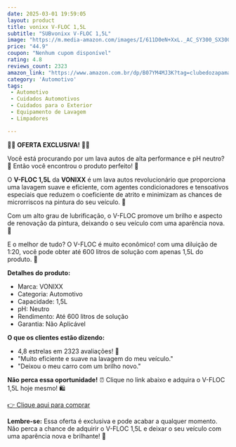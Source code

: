 ```yaml
---
date: 2025-03-01 19:59:05
layout: product
title: vonixx V-FLOC 1,5L
subtitle: "SUBvonixx V-FLOC 1,5L"
image: "https://m.media-amazon.com/images/I/611D0eN+XxL._AC_SY300_SX300_.jpg"
price: "44.9"
coupon: "Nenhum cupom disponível"
rating: 4.8
reviews_count: 2323
amazon_link: "https://www.amazon.com.br/dp/B07YM4MJ3K?tag=clubedozapama-20"
category: 'Automotivo'
tags:
 - Automotivo
 - Cuidados Automotivos
 - Cuidados para o Exterior
 - Equipamento de Lavagem
 - Limpadores

---
```


🚗💧 **OFERTA EXCLUSIVA!** 🚗💧

Você está procurando por um lava autos de alta performance e pH neutro? 🤔 Então você encontrou o produto perfeito! 🎉

O **V-FLOC 1,5L** da **VONIXX** é um lava autos revolucionário que proporciona uma lavagem suave e eficiente, com agentes condicionadores e tensoativos especiais que reduzem o coeficiente de atrito e minimizam as chances de microrriscos na pintura do seu veículo. 🚗

Com um alto grau de lubrificação, o V-FLOC promove um brilho e aspecto de renovação da pintura, deixando o seu veículo com uma aparência nova. 🌟

E o melhor de tudo? O V-FLOC é muito econômico! com uma diluição de 1:20, você pode obter até 600 litros de solução com apenas 1,5L do produto. 💸

**Detalhes do produto:**

* Marca: VONIXX
* Categoria: Automotivo
* Capacidade: 1,5L
* pH: Neutro
* Rendimento: Até 600 litros de solução
* Garantia: Não Aplicável

**O que os clientes estão dizendo:**

* 4,8 estrelas em 2323 avaliações! 🤩
* "Muito eficiente e suave na lavagem do meu veículo."
* "Deixou o meu carro com um brilho novo."

**Não perca essa oportunidade!** ⏰ Clique no link abaixo e adquira o V-FLOC 1,5L hoje mesmo! 🛍️

[👉 Clique aqui para comprar](https://afiliadoamazon.github.io/B07YM4MJ3K/)

**Lembre-se:** Essa oferta é exclusiva e pode acabar a qualquer momento. Não perca a chance de adquirir o V-FLOC 1,5L e deixar o seu veículo com uma aparência nova e brilhante! 💫